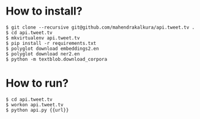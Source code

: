 How to install?
===============

```
$ git clone --recursive git@github.com/mahendrakalkura/api.tweet.tv .
$ cd api.tweet.tv
$ mkvirtualenv api.tweet.tv
$ pip install -r requirements.txt
$ polyglot download embeddings2.en
$ polyglot download ner2.en
$ python -m textblob.download_corpora
```

How to run?
===========

```
$ cd api.tweet.tv
$ workon api.tweet.tv
$ python api.py {{url}}
```
